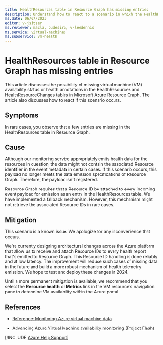 ```yaml
---
title: HealthResources table in Resource Graph has missing entries
description: Understand how to react to a scenario in which the HealthResources table in Azure Resource Graph has missing entries.
ms.date: 06/07/2023
editor: v-jsitser
ms.reviewer: macla, pudesira, v-leedennis
ms.service: virtual-machines
ms.subservice: vm-health
---
```

# HealthResources table in Resource Graph has missing entries

This article discusses the possibility of missing virtual machine (VM) availability status or health annotations in the HealthResources and HealthResourceChanges tables in Microsoft Azure Resource Graph. The article also discusses how to react if this scenario occurs.

## Symptoms

In rare cases, you observe that a few entries are missing in the HealthResources table in Resource Graph.

## Cause

Although our monitoring service appropriately emits health data for the resources in question, the data might not contain the associated Resource identifier in the event metadata in certain cases. If this scenario occurs, this payload no longer meets the data emission specifications of Resource Graph. Therefore, the payload isn't registered.

Resource Graph requires that a Resource ID be attached to every incoming event payload for emission as an entry in the HealthResources table. We have implemented a fallback mechanism. However, this mechanism might not retrieve the associated Resource IDs in rare cases.

## Mitigation

This scenario is a known issue. We apologize for any inconvenience that occurs.

We're currently designing architectural changes across the Azure platform that allow us to receive and attach Resource IDs to every health report that's emitted to Resource Graph. This Resource ID handling is done reliably and at low latency. The improvement will reduce such cases of missing data in the future and build a more robust mechanism of health telemetry emission. We hope to test and deploy these changes in 2024.

Until a more permanent mitigation is available, we recommend that you select the **Resource health** or **Metrics** link in the VM resource's navigation pane to determine VM availability within the Azure portal.

## References

- [Reference: Monitoring Azure virtual machine data](/azure/virtual-machines/monitor-vm-reference)

- [Advancing Azure Virtual Machine availability monitoring (Project Flash)](https://azure.microsoft.com/blog/advancing-azure-virtual-machine-availability-monitoring-with-project-flash-update/)

[!INCLUDE [Azure Help Support](../../../includes/azure-help-support.md)]
